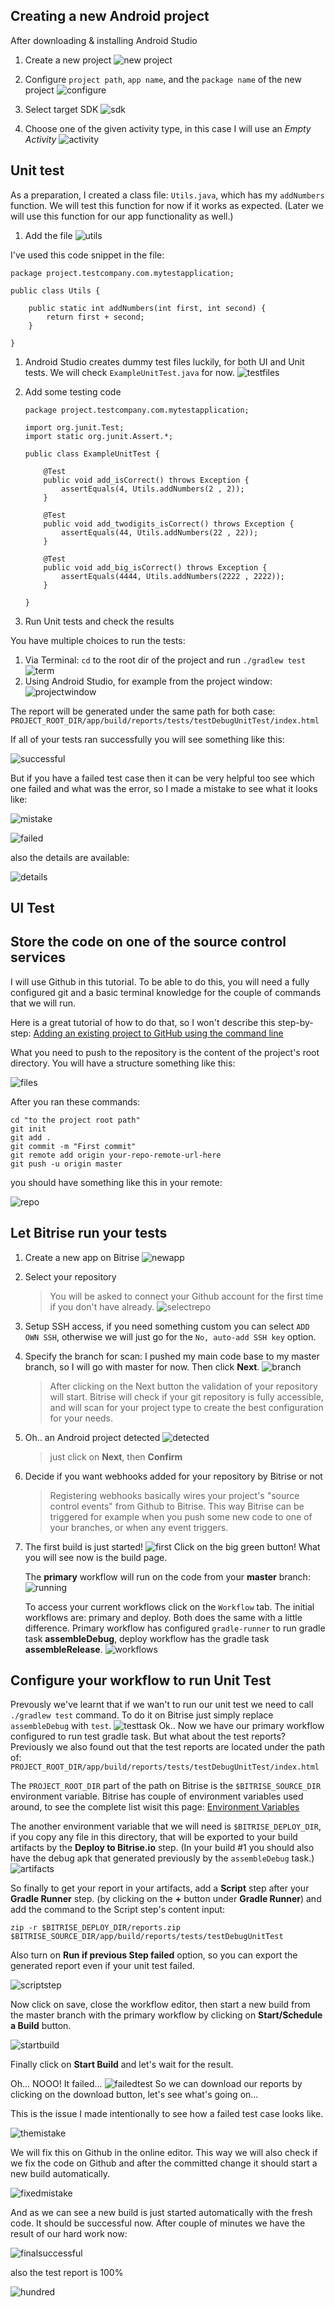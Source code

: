 ## Creating a new Android project

After downloading & installing Android Studio

1. Create a new project
![new project](images/Welcome_to_Android_Studio.png)

1. Configure `project path`, `app name`, and the `package name` of the new project
![configure](images/Create_New_Project.png)

1. Select target SDK
![sdk](images/Create_New_Project_2.png)

1. Choose one of the given activity type, in this case I will use an *Empty Activity*
![activity](images/Create_New_Project_3.png)

## Unit test

As a preparation, I created a class file: `Utils.java`, which has my `addNumbers` function. We will test this function for now if it works as expected. (Later we will use this function for our app functionality as well.)

1. Add the file
![utils](images/add_utils_file.png)

  I've used this code snippet in the file:

  ```
  package project.testcompany.com.mytestapplication;

  public class Utils {

      public static int addNumbers(int first, int second) {
          return first + second;
      }

  }

  ```
  
1. Android Studio creates dummy test files luckily, for both UI and Unit tests. We will check `ExampleUnitTest.java` for now.
  ![testfiles](images/test_files.png)
1. Add some testing code

	```
	package project.testcompany.com.mytestapplication;
	
	import org.junit.Test;
	import static org.junit.Assert.*;
	
	public class ExampleUnitTest {
	
	    @Test
	    public void add_isCorrect() throws Exception {
	        assertEquals(4, Utils.addNumbers(2 , 2));
	    }
	
	    @Test
	    public void add_twodigits_isCorrect() throws Exception {
	        assertEquals(44, Utils.addNumbers(22 , 22));
	    }
	
	    @Test
	    public void add_big_isCorrect() throws Exception {
	        assertEquals(4444, Utils.addNumbers(2222 , 2222));
	    }
	    
	}
	```
1. Run Unit tests and check the results
   
 You have multiple choices to run the tests:
 1. Via Terminal: `cd` to the root dir of the project and run `./gradlew test`
   ![term](images/1__bash.png)
 1. Using Android Studio, for example from the project window:
   ![projectwindow](images/from_list.png)
   
 The report will be generated under the same path for both case: `PROJECT_ROOT_DIR/app/build/reports/tests/testDebugUnitTest/index.html`
 
 If all of your tests ran successfully you will see something like this:
 
 ![successful](images/result_successful.png)
 
 
 But if you have a failed test case then it can be very helpful too see which one failed and what was the error, so I made a mistake to see what it looks like:
 
 ![mistake](images/fails.png)
 
 ![failed](images/failedresult.png)
 
 also the details are available:
 
 ![details](images/details.png)
 
## UI Test
 
 
## Store the code on one of the source control services

I will use Github in this tutorial. To be able to do this, you will need a fully configured git and a basic terminal knowledge for the couple of commands that we will run.

Here is a great tutorial of how to do that, so I won't describe this step-by-step:
[Adding an existing project to GitHub using the command line](https://help.github.com/articles/adding-an-existing-project-to-github-using-the-command-line)

What you need to push to the repository is the content of the project's root directory. You will have a structure something like this:

![files](images/projectstructure.png)

After you ran these commands:

```
cd "to the project root path"
git init
git add .
git commit -m "First commit"
git remote add origin your-repo-remote-url-here
git push -u origin master
```

you should have something like this in your remote:

![repo](images/repo_test-android-bitrise.png)

## Let Bitrise run your tests

1. Create a new app on Bitrise
   ![newapp](images/add_app.png)
1. Select your repository
   
   > You will be asked to connect your Github account for the first time if you don't have already.
   ![selectrepo](images/select_repo.png)
1. Setup SSH access, if you need something custom you can select `ADD OWN SSH`, otherwise we will just go for the `No, auto-add SSH key` option.
1. Specify the branch for scan: I pushed my main code base to my master branch, so I will go with master for now. Then click **Next**.
   ![branch](images/master.png)
   > After clicking on the Next button the validation of your repository will start. Bitrise will check if your git repository is fully accessible, and will scan for your project type to create the best configuration for your needs.
1. Oh.. an Android project detected
   ![detected](images/detected.png)
   > just click on **Next**, then **Confirm**
1. Decide if you want webhooks added for your repository by Bitrise or not
   > Registering webhooks basically wires your project's "source control events" from Github to Bitrise. This way Bitrise can be triggered for example when you push some new code to one of your branches, or when any event triggers.
1. The first build is just started!
   ![first](images/first.png)
   Click on the big green button! What you will see now is the build page.
   
   The **primary** workflow will run on the code from your **master** branch:
   ![running](images/running.png)
   
   To access your current workflows click on the `Workflow` tab.
   The initial workflows are: primary and deploy. Both does the same with a little difference. Primary workflow has configured `gradle-runner` to run gradle task **assembleDebug**, deploy workflow has the gradle task **assembleRelease**.
   ![workflows](images/workflows.png)
   
## Configure your workflow to run Unit Test

Prevously we've learnt that if we wan't to run our unit test we need to call `./gradlew test` command. To do it on Bitrise just simply replace `assembleDebug` with `test`.
![testtask](images/testtask.png)
Ok.. Now we have our primary workflow configured to run test gradle task. But what about the test reports? Previously we also found out that the test reports are located under the path of: `PROJECT_ROOT_DIR/app/build/reports/tests/testDebugUnitTest/index.html`

The `PROJECT_ROOT_DIR` part of the path on Bitrise is the `$BITRISE_SOURCE_DIR` environment variable. Bitrise has couple of environment variables used around, to see the complete list wisit this page: [Environment Variables](http://devcenter.bitrise.io/faq/available-environment-variables/)

The another environment variable that we will need is `$BITRISE_DEPLOY_DIR`, if you copy any file in this directory, that will be exported to your build artifacts by the **Deploy to Bitrise.io** step. (In your build #1 you should also have the debug apk that generated previously by the `assembleDebug` task.)
![artifacts](images/artifacts.png)

So finally to get your report in your artifacts, add a **Script** step after your **Gradle Runner** step. (by clicking on the **+** button under **Gradle Runner**) and add the command to the Script step's content input:

```
zip -r $BITRISE_DEPLOY_DIR/reports.zip $BITRISE_SOURCE_DIR/app/build/reports/tests/testDebugUnitTest
```

Also turn on **Run if previous Step failed** option, so you can export the generated report even if your unit test failed.

![scriptstep](images/scriptstep.png)

Now click on save, close the workflow editor, then start a new build from the master branch with the primary workflow by clicking on **Start/Schedule a Build** button.

![startbuild](images/startbuild.png)

Finally click on **Start Build** and let's wait for the result.

Oh... NOOO! It failed...
![failedtest](images/failedtest.png)
So we can download our reports by clicking on the download button, let's see what's going on...

This is the issue I made intentionally to see how a failed test case looks like.

![themistake](images/themistake.png)

We will fix this on Github in the online editor. This way we will also check if we fix the code on Github and after the committed change it should start a new build automatically.

![fixedmistake](images/fixedmistake.png)

And as we can see a new build is just started automatically with the fresh code. It should be successful now. After couple of minutes we have the result of our hard work now:

![finalsuccessful](images/finalsuccessful.png)

also the test report is 100%

![hundred](images/hundred.png)